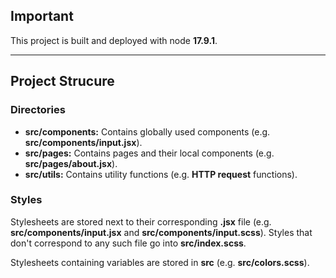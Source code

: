 ## Important
This project is built and deployed with node **17.9.1**.

-----

## Project Strucure

### Directories
- **src/components:** Contains globally used components (e.g. **src/components/input.jsx**).
- **src/pages:** Contains pages and their local components (e.g. **src/pages/about.jsx**).
- **src/utils:** Contains utility functions (e.g. **HTTP request** functions).

### Styles
Stylesheets are stored next to their corresponding **.jsx** file (e.g. **src/components/input.jsx**
and **src/components/input.scss**). Styles that don't correspond to any such file go into
**src/index.scss**.

Stylesheets containing variables are stored in **src** (e.g. **src/colors.scss**).
